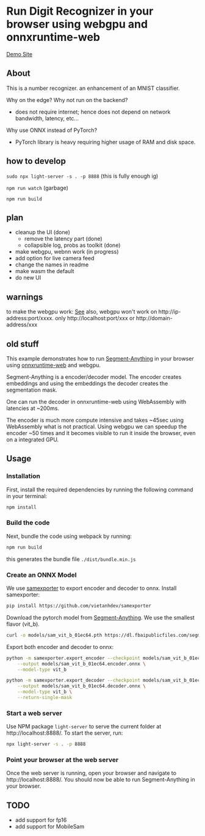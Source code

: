 # Run Digit Recognizer in your browser using webgpu and onnxruntime-web

[Demo Site](http://13.53.147.31:8085/index.html?provider=wasm)

## About

This is a number recognizer. an enhancement of an MNIST classifier.

Why on the edge? Why not run on the backend?
- does not require internet; hence does not depend on network bandwidth, latency, etc...

Why use ONNX instead of PyTorch?
- PyTorch library is heavy requiring higher usage of RAM and disk space.




## how to develop

`sudo npx light-server -s . -p 8888` (this is fully enough ig)

`npm run watch` (garbage)

`npm run build`


## plan

- cleanup the UI (done)
    - remove the latency part (done)
    - collapsible log, probs as toolkit (done)
- make webgpu, webnn work (in progress)
- add option for live camera feed
- change the names in readme
- make wasm the default
- do new UI


## warnings
to make the webgpu work: [See](https://support.google.com/chrome/thread/241880794?hl=en&msgid=242250259)
also, webgpu won't work on http://ip-address:port/xxxx. only http://localhost:port/xxx or http://domain-address/xxx











## old stuff

This example demonstrates how to run [Segment-Anything](https://github.com/facebookresearch/segment-anything) in your 
browser using [onnxruntime-web](https://github.com/microsoft/onnxruntime) and webgpu.

Segment-Anything is a encoder/decoder model. The encoder creates embeddings and using the embeddings the decoder creates the segmentation mask.

One can run the decoder in onnxruntime-web using WebAssembly with  latencies at ~200ms. 

The encoder is much more compute intensive and takes ~45sec using WebAssembly what is not practical.
Using webgpu we can speedup the encoder ~50 times and it becomes visible to run it inside the browser, even on a integrated GPU.

## Usage

### Installation
First, install the required dependencies by running the following command in your terminal:
```sh
npm install
```

### Build the code
Next, bundle the code using webpack by running:
```sh
npm run build
```
this generates the bundle file `./dist/bundle.min.js`

### Create an ONNX Model

We use [samexporter](https://github.com/vietanhdev/samexporter) to export encoder and decoder to onnx.
Install samexporter:
```sh
pip install https://github.com/vietanhdev/samexporter
```
Download the pytorch model from [Segment-Anything](https://github.com/facebookresearch/segment-anything). We use the smallest flavor (vit_b).
```sh
curl -o models/sam_vit_b_01ec64.pth https://dl.fbaipublicfiles.com/segment_anything/sam_vit_b_01ec64.pth
```
Export both encoder and decoder to onnx:
```sh
python -m samexporter.export_encoder --checkpoint models/sam_vit_b_01ec64.pth \
    --output models/sam_vit_b_01ec64.encoder.onnx \
    --model-type vit_b 

python -m samexporter.export_decoder --checkpoint models/sam_vit_b_01ec64.pth \
    --output models/sam_vit_b_01ec64.decoder.onnx \
    --model-type vit_b \
    --return-single-mask
```
### Start a web server
Use NPM package `light-server` to serve the current folder at http://localhost:8888/.
To start the server, run:
```sh
npx light-server -s . -p 8888
```

### Point your browser at the web server
Once the web server is running, open your browser and navigate to http://localhost:8888/. 
You should now be able to run Segment-Anything in your browser.

## TODO
* add support for fp16
* add support for MobileSam

